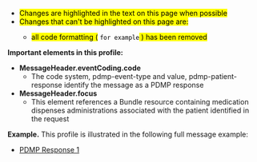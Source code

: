 
- <mark>Changes are highlighted in the text on this page when possible
- <mark>Changes that can't be highlighted on this page are:
    - <mark>all code formatting (</mark> ```for example```<mark> ) has been removed
    
**Important elements in this profile:**

- **MessageHeader.eventCoding.code**
  - The code system, pdmp-event-type and value, pdmp-patient-response identify the message as a PDMP response
- **MessageHeader.focus**
  - This element references a Bundle resource containing medication dispenses administrations associated with the patient identified in the request 
<p></p>

**Example.** This profile is illustrated in the following full message example:
- [PDMP Response 1](Bundle-pdmp-bundle-response-message-1.html)

<p></p>